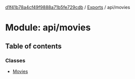 [d1f41b78a4cf49f9888a71b5fe729cdb](../README.md) / [Exports](../modules.md) / api/movies

# Module: api/movies

## Table of contents

### Classes

- [Movies](../classes/api_movies.Movies.md)
